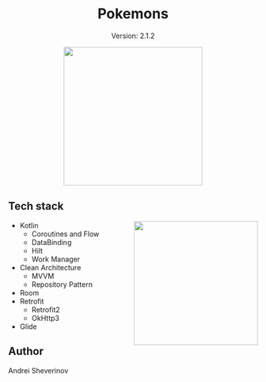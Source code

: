 <h1 align ="center">  Pokemons </h1>
<p align="center">Version: 2.1.2</p>
<p align ="center">
<img src="https://github.com/NenEssence/Pokemons/assets/143894873/085ff96a-2709-4d59-8577-3cd07e4a7e49" align="center" width="280"/>
</p>


## Tech stack


<img src="https://github.com/NenEssence/Pokemons/assets/143894873/bdf5c280-82ba-46fc-8e4e-2953ca440773" align="right" width="250"/>

- Kotlin
    - Coroutines and Flow
    - DataBinding
    - Hilt
    - Work Manager
- Clean Architecture
    - MVVM
    - Repository Pattern
- Room
- Retrofit
    - Retrofit2
    - OkHttp3
- Glide


## Author

Andrei Sheverinov
